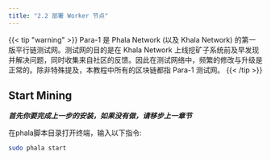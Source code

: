 ```yaml
---
title: "2.2 部署 Worker 节点"
---
```


{{< tip "warning" >}}
Para-1 是 Phala Network (以及 Khala Network) 的第一版平行链测试网。测试网的目的是在 Khala Network 上线挖矿子系统前及早发现并解决问题，同时收集来自社区的反馈。因此在测试网络中，频繁的修改与升级是正常的。除非特殊提及，本教程中所有的区块链都指 Para-1 测试网。
{{< /tip >}}

## Start Mining

***首先你要完成上一步的安装，如果没有做，请移步上一章节***

在phala脚本目录打开终端，输入以下指令:

```bash
sudo phala start
```
